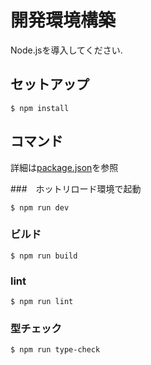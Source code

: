 # 開発環境構築

Node.jsを導入してください.

## セットアップ

```shell
$ npm install
```

## コマンド

詳細は[package.json](../package.json)を参照

###　ホットリロード環境で起動

```shell
$ npm run dev
```

### ビルド

```shell
$ npm run build
```

### lint

```shell
$ npm run lint
```

### 型チェック

```shell
$ npm run type-check
```
